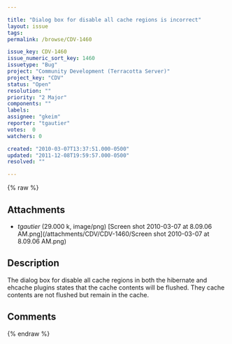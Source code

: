 ```yaml
---

title: "Dialog box for disable all cache regions is incorrect"
layout: issue
tags: 
permalink: /browse/CDV-1460

issue_key: CDV-1460
issue_numeric_sort_key: 1460
issuetype: "Bug"
project: "Community Development (Terracotta Server)"
project_key: "CDV"
status: "Open"
resolution: ""
priority: "2 Major"
components: ""
labels: 
assignee: "gkeim"
reporter: "tgautier"
votes:  0
watchers: 0

created: "2010-03-07T13:37:51.000-0500"
updated: "2011-12-08T19:59:57.000-0500"
resolved: ""

---
```




{% raw %}


## Attachments

* <em>tgautier</em> (29.000 k, image/png) [Screen shot 2010-03-07 at 8.09.06 AM.png](/attachments/CDV/CDV-1460/Screen shot 2010-03-07 at 8.09.06 AM.png)




## Description

<div markdown="1" class="description">

The dialog box for disable all cache regions in both the hibernate and ehcache plugins states that the cache contents will be flushed.  They cache contents are not flushed but remain in the cache.

</div>

## Comments



{% endraw %}
